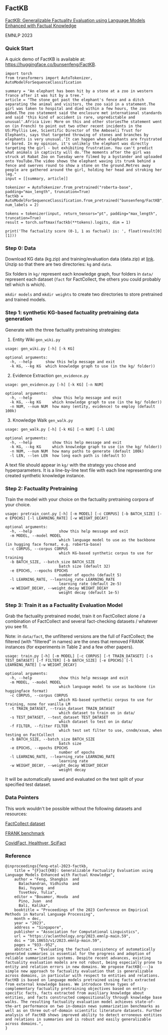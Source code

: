 ## FactKB

[FactKB: Generalizable Factuality Evaluation using Language Models Enhanced with Factual Knowledge](https://arxiv.org/abs/2305.08281)

EMNLP 2023

### Quick Start

A quick demo of FactKB is available at: https://huggingface.co/bunsenfeng/FactKB.

```
import torch
from transformers import AutoTokenizer, AutoModelForSequenceClassification

summary = "An elephant has been hit by a stone at a zoo in western france after it was hit by a tree."
article = "The stone got past the elephant's fence and a ditch separating the animal and visitors, the zoo said in a statement.The girl was taken to hospital and died within a few hours, the zoo added.The zoo statement said the enclosure met international standards and said 'this kind of accident is rare, unpredictable and unusual'.Africa Live: More on this and other storiesThe statement went on (in French) to point out two other recent incidents in the US:Phyllis Lee, Scientific Director of the Amboseli Trust for Elephants, says that targeted throwing of stones and branches by elephants is very unusual.'It can happen when elephants are frustrated or bored. In my opinion, it's unlikely the elephant was directly targeting the girl - but exhibiting frustration. You can't predict what animals in captivity will do.'The moments after the girl was struck at Rabat Zoo on Tuesday were filmed by a bystander and uploaded onto YouTube.The video shows the elephant waving its trunk behind a fence and swerves round to show a stone on the ground.Metres away people are gathered around the girl, holding her head and stroking her leg."
input = [[summary, article]]

tokenizer = AutoTokenizer.from_pretrained("roberta-base", padding="max_length", truncation=True)
factkb = AutoModelForSequenceClassification.from_pretrained("bunsenfeng/FactKB", num_labels = 2)

tokens = tokenizer(input, return_tensors="pt", padding="max_length", truncation=True)
result = torch.softmax(factkb(**tokens).logits, dim = 1)

print('The factuality score (0-1, 1 as factual) is: ', float(result[0][1]))
```

### Step 0: Data

Download KG data (kg.zip) and training/evaluation data (data.zip) at [link](https://drive.google.com/drive/folders/1xjXTeBV3ijHE4bfqUyBf_68OsCWgOBwG?usp=sharing). Unzip so that there are two directories: `kg` and `data`.

Six folders in `kg/` represent each knowledge graph, four folders in `data/` represent each dataset (`fact` for FactCollect, the others you could probably tell which is which).

`mkdir models` and `mkdir weights` to create two directories to store pretrained and trained models.

### Step 1: synthetic KG-based factuality pretraining data generation

Generate with the three factuality pretraining strategies:

1) Entity Wiki `gen_wiki.py`

```
usage: gen_wiki.py [-h] [-k KG]

optional arguments:
  -h, --help      show this help message and exit
  -k KG, --kg KG  which knowledge graph to use (in the kg/ folder))
```

2) Evidence Extraction `gen_evidence.py`

```
usage: gen_evidence.py [-h] [-k KG] [-n NUM]

optional arguments:
  -h, --help         show this help message and exit
  -k KG, --kg KG     which knowledge graph to use (in the kg/ folder))
  -n NUM, --num NUM  how many (entity, evidence) to employ (default 100k)
```

3) Knowledge Walk `gen_walk.py`

```
usage: gen_walk.py [-h] [-k KG] [-n NUM] [-l LEN]

optional arguments:
  -h, --help         show this help message and exit
  -k KG, --kg KG     which knowledge graph to use (in the kg/ folder))
  -n NUM, --num NUM  how many paths to generate (default 100k)
  -l LEN, --len LEN  how long each path is (default 5)
```

A text file should appear in `kg/` with the strategy you chose and hyperparameters. It is a line-by-line text file with each line representing one created synthetic knowledge instance.

### Step 2: Factuality Pretraining

Train the model with your choice on the factuality pretraining corpora of your choice.

```
usage: pretrain_cont.py [-h] [-m MODEL] [-c CORPUS] [-b BATCH_SIZE] [-e EPOCHS] [-l LEARNING_RATE] [-w WEIGHT_DECAY]

optional arguments:
  -h, --help            show this help message and exit
  -m MODEL, --model MODEL
                        which language model to use as the backbone (in hugging face format, e.g. roberta-base)
  -c CORPUS, --corpus CORPUS
                        which KG-based synthetic corpus to use for training
  -b BATCH_SIZE, --batch_size BATCH_SIZE
                        batch size (default 32)
  -e EPOCHS, --epochs EPOCHS
                        number of epochs (default 5)
  -l LEARNING_RATE, --learning_rate LEARNING_RATE
                        learning rate (default 2e-5)
  -w WEIGHT_DECAY, --weight_decay WEIGHT_DECAY
                        weight decay (default 1e-5)
```

### Step 3: Train it as a Factuality Evaluation Model

Grab the factuality pretrained model, train it on FactCollect alone / a combination of FactCollect and several fact-checking datasets / whatever you see fit.

Note: in `data/fact`, the unfiltered versions are the full of FactCollect; the filtered (with "filtered" in names) are the ones that removed FRANK instances (for experiments in Table 2 and a few other papers).

```
usage: train.py [-h] [-m MODEL] [-c CORPUS] [-t TRAIN_DATASET] [-s TEST_DATASET] [-f FILTER] [-b BATCH_SIZE] [-e EPOCHS] [-l LEARNING_RATE] [-w WEIGHT_DECAY]

optional arguments:
  -h, --help            show this help message and exit
  -m MODEL, --model MODEL
                        which language model to use as backbone (in huggingface format)
  -c CORPUS, --corpus CORPUS
                        which KG-based synthetic corpus to use for training, none for vanilla LM
  -t TRAIN_DATASET, --train_dataset TRAIN_DATASET
                        which dataset to train on in data/
  -s TEST_DATASET, --test_dataset TEST_DATASET
                        which dataset to test on in data/
  -f FILTER, --filter FILTER
                        which test set filter to use, cnndm/xsum, when testing on FactCollect
  -b BATCH_SIZE, --batch_size BATCH_SIZE
                        batch size
  -e EPOCHS, --epochs EPOCHS
                        number of epochs
  -l LEARNING_RATE, --learning_rate LEARNING_RATE
                        learning rate
  -w WEIGHT_DECAY, --weight_decay WEIGHT_DECAY
                        weight decay
```

It will be automatically saved and evaluated on the test split of your specified test dataset.

### Data Pointers

This work wouldn't be possible without the following datasets and resources:

[FactCollect dataset](https://aclanthology.org/2022.naacl-main.236/)

[FRANK benchmark](https://arxiv.org/abs/2104.13346)

[CovidFact, Healthver, SciFact](https://arxiv.org/abs/2112.01640)

### Reference

```
@inproceedings{feng-etal-2023-factkb,
    title = "{F}act{KB}: Generalizable Factuality Evaluation using Language Models Enhanced with Factual Knowledge",
    author = "Feng, Shangbin  and
      Balachandran, Vidhisha  and
      Bai, Yuyang  and
      Tsvetkov, Yulia",
    editor = "Bouamor, Houda  and
      Pino, Juan  and
      Bali, Kalika",
    booktitle = "Proceedings of the 2023 Conference on Empirical Methods in Natural Language Processing",
    month = dec,
    year = "2023",
    address = "Singapore",
    publisher = "Association for Computational Linguistics",
    url = "https://aclanthology.org/2023.emnlp-main.59",
    doi = "10.18653/v1/2023.emnlp-main.59",
    pages = "933--952",
    abstract = "Evaluating the factual consistency of automatically generated summaries is essential for the progress and adoption of reliable summarization systems. Despite recent advances, existing factuality evaluation models are not robust, being especially prone to entity and relation errors in new domains. We propose FactKB{---}a simple new approach to factuality evaluation that is generalizable across domains, in particular with respect to entities and relations. FactKB is based on language models pretrained using facts extracted from external knowledge bases. We introduce three types of complementary factuality pretraining objectives based on entity-specific facts, facts extracted from auxiliary knowledge about entities, and facts constructed compositionally through knowledge base walks. The resulting factuality evaluation model achieves state-of-the-art performance on two in-domain news summarization benchmarks as well as on three out-of-domain scientific literature datasets. Further analysis of FactKB shows improved ability to detect erroneous entities and relations in summaries and is robust and easily generalizable across domains.",
}
```
